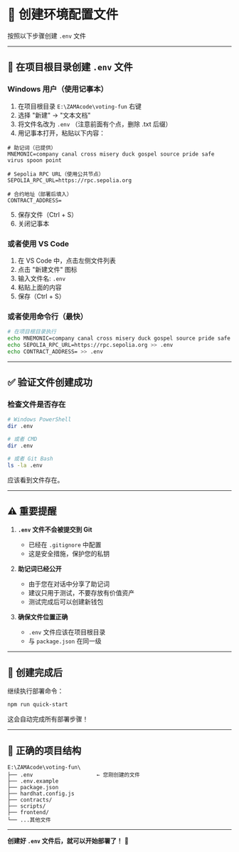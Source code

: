 # 📝 创建环境配置文件

按照以下步骤创建 `.env` 文件

---

## 🎯 在项目根目录创建 `.env` 文件

### Windows 用户（使用记事本）

1. 在项目根目录 `E:\ZAMAcode\voting-fun` 右键
2. 选择 "新建" → "文本文档"
3. 将文件名改为 `.env` （注意前面有个点，删除 .txt 后缀）
4. 用记事本打开，粘贴以下内容：

```env
# 助记词（已提供）
MNEMONIC=company canal cross misery duck gospel source pride safe virus spoon point

# Sepolia RPC URL（使用公共节点）
SEPOLIA_RPC_URL=https://rpc.sepolia.org

# 合约地址（部署后填入）
CONTRACT_ADDRESS=
```

5. 保存文件（Ctrl + S）
6. 关闭记事本

### 或者使用 VS Code

1. 在 VS Code 中，点击左侧文件列表
2. 点击 "新建文件" 图标
3. 输入文件名: `.env`
4. 粘贴上面的内容
5. 保存（Ctrl + S）

### 或者使用命令行（最快）

```bash
# 在项目根目录执行
echo MNEMONIC=company canal cross misery duck gospel source pride safe virus spoon point > .env
echo SEPOLIA_RPC_URL=https://rpc.sepolia.org >> .env
echo CONTRACT_ADDRESS= >> .env
```

---

## ✅ 验证文件创建成功

### 检查文件是否存在

```bash
# Windows PowerShell
dir .env

# 或者 CMD
dir .env

# 或者 Git Bash
ls -la .env
```

应该看到文件存在。

---

## ⚠️ 重要提醒

1. **`.env` 文件不会被提交到 Git**
   - 已经在 `.gitignore` 中配置
   - 这是安全措施，保护您的私钥

2. **助记词已经公开**
   - 由于您在对话中分享了助记词
   - 建议只用于测试，不要存放有价值资产
   - 测试完成后可以创建新钱包

3. **确保文件位置正确**
   - `.env` 文件应该在项目根目录
   - 与 `package.json` 在同一级

---

## 🚀 创建完成后

继续执行部署命令：

```bash
npm run quick-start
```

这会自动完成所有部署步骤！

---

## 📂 正确的项目结构

```
E:\ZAMAcode\voting-fun\
├── .env                    ← 您刚创建的文件
├── .env.example
├── package.json
├── hardhat.config.js
├── contracts/
├── scripts/
├── frontend/
└── ...其他文件
```

---

**创建好 `.env` 文件后，就可以开始部署了！** 🚀



